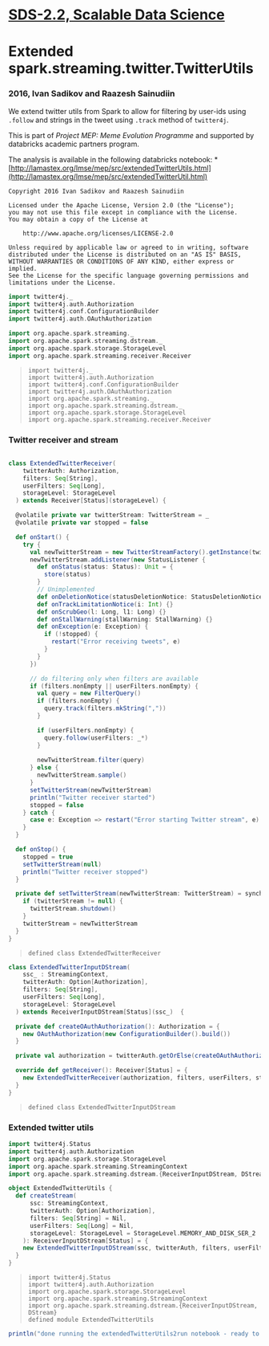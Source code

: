 [SDS-2.2, Scalable Data Science](https://lamastex.github.io/scalable-data-science/sds/2/2/)
===========================================================================================

Extended spark.streaming.twitter.TwitterUtils
=============================================

### 2016, Ivan Sadikov and Raazesh Sainudiin

We extend twitter utils from Spark to allow for filtering by user-ids using `.follow` and strings in the tweet using `.track` method of `twitter4j`.

This is part of *Project MEP: Meme Evolution Programme* and supported by databricks academic partners program.

The analysis is available in the following databricks notebook: \* [http://lamastex.org/lmse/mep/src/extendedTwitterUtils.html](http://lamastex.org/lmse/mep/src/extendedTwitterUtil.html)

    Copyright 2016 Ivan Sadikov and Raazesh Sainudiin

    Licensed under the Apache License, Version 2.0 (the "License");
    you may not use this file except in compliance with the License.
    You may obtain a copy of the License at

        http://www.apache.org/licenses/LICENSE-2.0

    Unless required by applicable law or agreed to in writing, software
    distributed under the License is distributed on an "AS IS" BASIS,
    WITHOUT WARRANTIES OR CONDITIONS OF ANY KIND, either express or implied.
    See the License for the specific language governing permissions and
    limitations under the License.

``` scala
import twitter4j._
import twitter4j.auth.Authorization
import twitter4j.conf.ConfigurationBuilder
import twitter4j.auth.OAuthAuthorization

import org.apache.spark.streaming._
import org.apache.spark.streaming.dstream._
import org.apache.spark.storage.StorageLevel
import org.apache.spark.streaming.receiver.Receiver
```

>     import twitter4j._
>     import twitter4j.auth.Authorization
>     import twitter4j.conf.ConfigurationBuilder
>     import twitter4j.auth.OAuthAuthorization
>     import org.apache.spark.streaming._
>     import org.apache.spark.streaming.dstream._
>     import org.apache.spark.storage.StorageLevel
>     import org.apache.spark.streaming.receiver.Receiver

### Twitter receiver and stream

``` scala

class ExtendedTwitterReceiver(
    twitterAuth: Authorization,
    filters: Seq[String],
    userFilters: Seq[Long],
    storageLevel: StorageLevel
  ) extends Receiver[Status](storageLevel) {

  @volatile private var twitterStream: TwitterStream = _
  @volatile private var stopped = false

  def onStart() {
    try {
      val newTwitterStream = new TwitterStreamFactory().getInstance(twitterAuth)
      newTwitterStream.addListener(new StatusListener {
        def onStatus(status: Status): Unit = {
          store(status)
        }
        // Unimplemented
        def onDeletionNotice(statusDeletionNotice: StatusDeletionNotice) {}
        def onTrackLimitationNotice(i: Int) {}
        def onScrubGeo(l: Long, l1: Long) {}
        def onStallWarning(stallWarning: StallWarning) {}
        def onException(e: Exception) {
          if (!stopped) {
            restart("Error receiving tweets", e)
          }
        }
      })

      // do filtering only when filters are available
      if (filters.nonEmpty || userFilters.nonEmpty) {
        val query = new FilterQuery()
        if (filters.nonEmpty) {
          query.track(filters.mkString(","))
        }

        if (userFilters.nonEmpty) {
          query.follow(userFilters: _*)
        }
        
        newTwitterStream.filter(query)
      } else {
        newTwitterStream.sample()
      }
      setTwitterStream(newTwitterStream)
      println("Twitter receiver started")
      stopped = false
    } catch {
      case e: Exception => restart("Error starting Twitter stream", e)
    }
  }

  def onStop() {
    stopped = true
    setTwitterStream(null)
    println("Twitter receiver stopped")
  }

  private def setTwitterStream(newTwitterStream: TwitterStream) = synchronized {
    if (twitterStream != null) {
      twitterStream.shutdown()
    }
    twitterStream = newTwitterStream
  }
}
```

>     defined class ExtendedTwitterReceiver

``` scala
class ExtendedTwitterInputDStream(
    ssc_ : StreamingContext,
    twitterAuth: Option[Authorization],
    filters: Seq[String],
    userFilters: Seq[Long],
    storageLevel: StorageLevel
  ) extends ReceiverInputDStream[Status](ssc_)  {

  private def createOAuthAuthorization(): Authorization = {
    new OAuthAuthorization(new ConfigurationBuilder().build())
  }

  private val authorization = twitterAuth.getOrElse(createOAuthAuthorization())

  override def getReceiver(): Receiver[Status] = {
    new ExtendedTwitterReceiver(authorization, filters, userFilters, storageLevel)
  }
}
```

>     defined class ExtendedTwitterInputDStream

### Extended twitter utils

``` scala
import twitter4j.Status
import twitter4j.auth.Authorization
import org.apache.spark.storage.StorageLevel
import org.apache.spark.streaming.StreamingContext
import org.apache.spark.streaming.dstream.{ReceiverInputDStream, DStream}

object ExtendedTwitterUtils {
  def createStream(
      ssc: StreamingContext,
      twitterAuth: Option[Authorization],
      filters: Seq[String] = Nil,
      userFilters: Seq[Long] = Nil,
      storageLevel: StorageLevel = StorageLevel.MEMORY_AND_DISK_SER_2
    ): ReceiverInputDStream[Status] = {
    new ExtendedTwitterInputDStream(ssc, twitterAuth, filters, userFilters, storageLevel)
  }
}
```

>     import twitter4j.Status
>     import twitter4j.auth.Authorization
>     import org.apache.spark.storage.StorageLevel
>     import org.apache.spark.streaming.StreamingContext
>     import org.apache.spark.streaming.dstream.{ReceiverInputDStream, DStream}
>     defined module ExtendedTwitterUtils

``` scala
println("done running the extendedTwitterUtils2run notebook - ready to stream from twitter")
```

